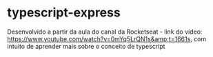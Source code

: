# typescript-express
Desenvolvido a partir da aula do canal da Rocketseat - link do video: https://www.youtube.com/watch?v=0mYq5LrQN1s&amp;t=1661s, com intuito de aprender mais sobre o conceito de typescript

